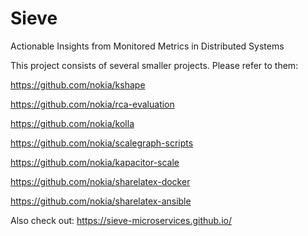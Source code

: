 # Sieve
Actionable Insights from Monitored Metrics in Distributed Systems

This project consists of several smaller projects. Please refer to them:

https://github.com/nokia/kshape

https://github.com/nokia/rca-evaluation

https://github.com/nokia/kolla

https://github.com/nokia/scalegraph-scripts

https://github.com/nokia/kapacitor-scale

https://github.com/nokia/sharelatex-docker

https://github.com/nokia/sharelatex-ansible

Also check out: https://sieve-microservices.github.io/
